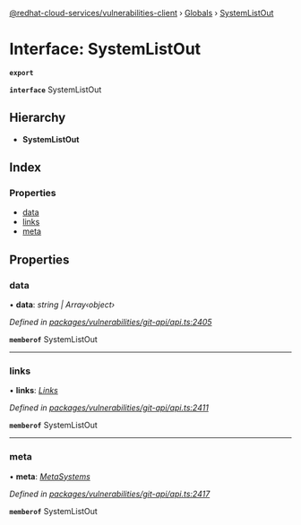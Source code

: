 [@redhat-cloud-services/vulnerabilities-client](../README.md) › [Globals](../globals.md) › [SystemListOut](systemlistout.md)

# Interface: SystemListOut

**`export`** 

**`interface`** SystemListOut

## Hierarchy

* **SystemListOut**

## Index

### Properties

* [data](systemlistout.md#data)
* [links](systemlistout.md#links)
* [meta](systemlistout.md#meta)

## Properties

###  data

• **data**: *string | Array‹object›*

*Defined in [packages/vulnerabilities/git-api/api.ts:2405](https://github.com/RedHatInsights/javascript-clients/blob/master/packages/vulnerabilities/git-api/api.ts#L2405)*

**`memberof`** SystemListOut

___

###  links

• **links**: *[Links](links.md)*

*Defined in [packages/vulnerabilities/git-api/api.ts:2411](https://github.com/RedHatInsights/javascript-clients/blob/master/packages/vulnerabilities/git-api/api.ts#L2411)*

**`memberof`** SystemListOut

___

###  meta

• **meta**: *[MetaSystems](metasystems.md)*

*Defined in [packages/vulnerabilities/git-api/api.ts:2417](https://github.com/RedHatInsights/javascript-clients/blob/master/packages/vulnerabilities/git-api/api.ts#L2417)*

**`memberof`** SystemListOut
